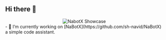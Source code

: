 ## Hi there 👋


<center>
  <img src="https://github.com/sh-navid/NabotX/blob/master/showcase/V06.png" alt="NabotX Showcase">
</center>
- 🔭 I’m currently working on [NaBotX](https://github.com/sh-navid/NaBotX) a simple code assistant.

<!--
**sh-navid/sh-navid** is a ✨ _special_ ✨ repository because its `README.md` (this file) appears on your GitHub profile.

Here are some ideas to get you started:

- 🔭 I’m currently working on ...
- 🌱 I’m currently learning ...
- 👯 I’m looking to collaborate on ...
- 🤔 I’m looking for help with ...
- 💬 Ask me about ...
- 📫 How to reach me: ...
- 😄 Pronouns: ...
- ⚡ Fun fact: ...
-->
